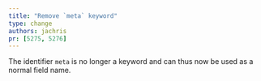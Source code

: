 ```yaml
---
title: "Remove `meta` keyword"
type: change
authors: jachris
pr: [5275, 5276]
---
```


The identifier `meta` is no longer a keyword and can thus now be used as a
normal field name.
